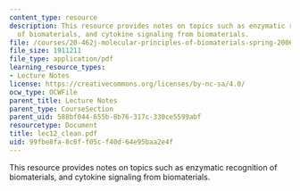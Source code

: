```yaml
---
content_type: resource
description: This resource provides notes on topics such as enzymatic recognition
  of biomaterials, and cytokine signaling from biomaterials.
file: /courses/20-462j-molecular-principles-of-biomaterials-spring-2006/99fbe8fa8c6ff05cf40d64e95baa2e4f_lec12_clean.pdf
file_size: 1911211
file_type: application/pdf
learning_resource_types:
- Lecture Notes
license: https://creativecommons.org/licenses/by-nc-sa/4.0/
ocw_type: OCWFile
parent_title: Lecture Notes
parent_type: CourseSection
parent_uid: 588bf044-655b-8b76-317c-330ce5599abf
resourcetype: Document
title: lec12_clean.pdf
uid: 99fbe8fa-8c6f-f05c-f40d-64e95baa2e4f
---
```

This resource provides notes on topics such as enzymatic recognition of biomaterials, and cytokine signaling from biomaterials.